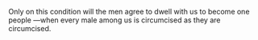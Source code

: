 Only on this condition will the men agree to dwell with us to become one people —when every male among us is circumcised as they are circumcised.
